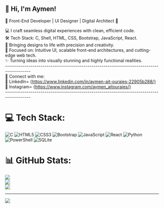 ## 👋 Hi, I'm Aymen!

🚀 Front-End Developer | UI Designer | Digital Architect 🎨

💻 I craft seamless digital experiences with clean, efficient code.<br />
🛠 Tech Stack: C, Shell, HTML, CSS, Bootstrap, JavaScript, React.<br />
🎨 Bringing designs to life with precision and creativity.<br />
📐 Focused on: Intuitive UI, scalable front-end architectures, and cutting-edge web tech.<br />
✨ Turning ideas into visually stunning and highly functional realities.<br />
-------------------------------------------------------------------------------------------<br />
📌 Connect with me:<br />
🔗 LinkedIn= {https://www.linkedin.com/in/aymen-ait-ouraies-22905b288/}<br />
📸 Instagram= {https://www.instagram.com/aymen_aitouraies/}<br />
-------------------------------------------------------------------------------------------<br />


# 💻 Tech Stack:
![C](https://img.shields.io/badge/c-%2300599C.svg?style=for-the-badge&logo=c&logoColor=white) ![HTML5](https://img.shields.io/badge/html5-%23E34F26.svg?style=for-the-badge&logo=html5&logoColor=white) ![CSS3](https://img.shields.io/badge/css3-%231572B6.svg?style=for-the-badge&logo=css3&logoColor=white) ![Bootstrap](https://img.shields.io/badge/bootstrap-%238511FA.svg?style=for-the-badge&logo=bootstrap&logoColor=white) ![JavaScript](https://img.shields.io/badge/javascript-%23323330.svg?style=for-the-badge&logo=javascript&logoColor=%23F7DF1E) ![React](https://img.shields.io/badge/react-%2320232a.svg?style=for-the-badge&logo=react&logoColor=%2361DAFB) ![Python](https://img.shields.io/badge/python-3670A0?style=for-the-badge&logo=python&logoColor=ffdd54) ![PowerShell](https://img.shields.io/badge/PowerShell-%235391FE.svg?style=for-the-badge&logo=powershell&logoColor=white) ![SQLite](https://img.shields.io/badge/sqlite-%2307405e.svg?style=for-the-badge&logo=sqlite&logoColor=white) 
# 📊 GitHub Stats:
![](https://github-readme-stats.vercel.app/api?username=AymenPrime&theme=merko&hide_border=false&include_all_commits=false&count_private=false)<br/>
![](https://nirzak-streak-stats.vercel.app/?user=AymenPrime&theme=merko&hide_border=false)<br/>
![](https://github-readme-stats.vercel.app/api/top-langs/?username=AymenPrime&theme=merko&hide_border=false&include_all_commits=false&count_private=false&layout=compact)

---
[![](https://visitcount.itsvg.in/api?id=AymenPrime&icon=4&color=0)](https://visitcount.itsvg.in)

<!-- Proudly created with GPRM ( https://gprm.itsvg.in ) -->
